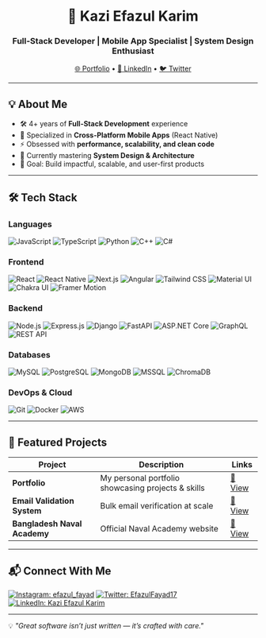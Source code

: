 <!-- Banner -->
<h1 align="center">🚀 Kazi Efazul Karim</h1>
<h3 align="center">Full-Stack Developer | Mobile App Specialist | System Design Enthusiast</h3>

<p align="center">
  <a href="https://efazulkarim.netlify.app">🌐 Portfolio</a> •
  <a href="https://www.linkedin.com/in/kazi-efazul-karim-046964202/">💼 LinkedIn</a> •
  <a href="https://twitter.com/EfazulFayad17">🐦 Twitter</a>
</p>

---

## 💡 About Me
- 🛠 4+ years of **Full-Stack Development** experience
- 📱 Specialized in **Cross-Platform Mobile Apps** (React Native)
- ⚡ Obsessed with **performance, scalability, and clean code**
- 🌱 Currently mastering **System Design & Architecture**
- 🎯 Goal: Build impactful, scalable, and user-first products

---

## 🛠 Tech Stack

### **Languages**
![JavaScript](https://img.shields.io/badge/-JavaScript-000?logo=javascript)
![TypeScript](https://img.shields.io/badge/-TypeScript-000?logo=typescript)
![Python](https://img.shields.io/badge/-Python-000?logo=python)
![C++](https://img.shields.io/badge/-C++-000?logo=cplusplus)
![C#](https://img.shields.io/badge/-C%23-000?logo=c-sharp)

### **Frontend**
![React](https://img.shields.io/badge/-React-000?logo=react)
![React Native](https://img.shields.io/badge/-React_Native-000?logo=react)
![Next.js](https://img.shields.io/badge/-Next.js-000?logo=next.js)
![Angular](https://img.shields.io/badge/-Angular-000?logo=angular)
![Tailwind CSS](https://img.shields.io/badge/-Tailwind_CSS-000?logo=tailwind-css)
![Material UI](https://img.shields.io/badge/-Material--UI-000?logo=mui)
![Chakra UI](https://img.shields.io/badge/-Chakra--UI-000?logo=chakraui)
![Framer Motion](https://img.shields.io/badge/-Framer_Motion-000?logo=framer)

### **Backend**
![Node.js](https://img.shields.io/badge/-Node.js-000?logo=node.js)
![Express.js](https://img.shields.io/badge/-Express.js-000?logo=express)
![Django](https://img.shields.io/badge/-Django-000?logo=django)
![FastAPI](https://img.shields.io/badge/-FastAPI-000?logo=fastapi)
![ASP.NET Core](https://img.shields.io/badge/-ASP.NET_Core-000?logo=dotnet)
![GraphQL](https://img.shields.io/badge/-GraphQL-000?logo=graphql)
![REST API](https://img.shields.io/badge/-REST-000?logo=api)

### **Databases**
![MySQL](https://img.shields.io/badge/-MySQL-000?logo=mysql)
![PostgreSQL](https://img.shields.io/badge/-PostgreSQL-000?logo=postgresql)
![MongoDB](https://img.shields.io/badge/-MongoDB-000?logo=mongodb)
![MSSQL](https://img.shields.io/badge/-MSSQL-000?logo=microsoft-sql-server)
![ChromaDB](https://img.shields.io/badge/-ChromaDB-000?logo=database)

### **DevOps & Cloud**
![Git](https://img.shields.io/badge/-Git-000?logo=git)
![Docker](https://img.shields.io/badge/-Docker-000?logo=docker)
![AWS](https://img.shields.io/badge/-AWS-000?logo=amazon-aws)

---

## 📌 Featured Projects

| Project | Description | Links |
|---------|-------------|-------|
| **Portfolio** | My personal portfolio showcasing projects & skills | [🔗 View](https://efazulkarim.netlify.app/) |
| **Email Validation System** | Bulk email verification at scale | [🔗 View](https://leadsverifier.com) |
| **Bangladesh Naval Academy** | Official Naval Academy website | [🔗 View](https://naval-academy.vercel.app/) |

---

## 📬 Connect With Me
[![Instagram: efazul_fayad](https://img.shields.io/badge/-Instagram-E4405F?style=flat-square&logo=Instagram&logoColor=white)](https://www.instagram.com/efazul_fayad/)
[![Twitter: EfazulFayad17](https://img.shields.io/twitter/follow/EfazulFayad17?style=social)](https://twitter.com/EfazulFayad17)
[![LinkedIn: Kazi Efazul Karim](https://img.shields.io/badge/-LinkedIn-blue?style=flat-square&logo=linkedin&logoColor=white)](https://www.linkedin.com/in/kazi-efazul-karim-046964202/)

---
💡 *"Great software isn’t just written — it’s crafted with care."*

